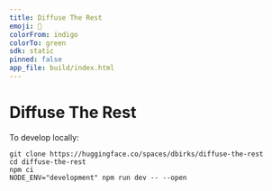 ```yaml
---
title: Diffuse The Rest
emoji: 🦉
colorFrom: indigo
colorTo: green
sdk: static
pinned: false
app_file: build/index.html
---
```


# Diffuse The Rest

To develop locally:

```
git clone https://huggingface.co/spaces/dbirks/diffuse-the-rest
cd diffuse-the-rest
npm ci
NODE_ENV="development" npm run dev -- --open
```
